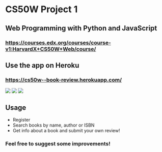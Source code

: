 # CS50W Project 1

## Web Programming with Python and JavaScript
### https://courses.edx.org/courses/course-v1:HarvardX+CS50W+Web/course/

## Use the app on Heroku

### https://cs50w--book-review.herokuapp.com/


![](https://i.imgur.com/Njv1nqB.png)
![](https://i.imgur.com/4BLhvOR.png)
![](https://i.imgur.com/AW5G6OI.png)

## Usage

* Register
* Search books by name, author or ISBN
* Get info about a book and submit your own review!

### Feel free to suggest some improvements! 
